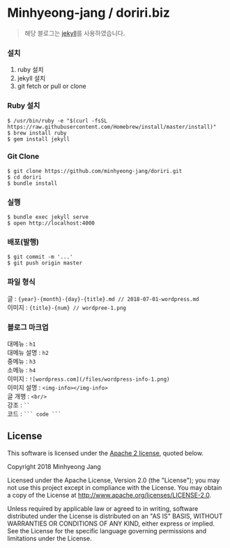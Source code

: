 Minhyeong-jang / doriri.biz
===========================

> 해당 블로그는 [jekyll](https://jekyllrb.com/)를 사용하였습니다.

### 설치

1. ruby 설치
2. jekyll 설치
3. git fetch or pull or clone

### Ruby 설치

```console
$ /usr/bin/ruby -e "$(curl -fsSL https://raw.githubusercontent.com/Homebrew/install/master/install)"
$ brew install ruby
$ gem install jekyll
```

### Git Clone

```console
$ git clone https://github.com/minhyeong-jang/doriri.git
$ cd doriri
$ bundle install
```

### 실행

```
$ bundle exec jekyll serve
$ open http://localhost:4000
```

### 배포(발행)

```
$ git commit -m '...'
$ git push origin master
```
### 파일 형식
글 : `{year}-{month}-{day}-{title}.md // 2018-07-01-wordpress.md`<br/>
이미지 : `{title}-{num} // wordpree-1.png`<br/>

### 블로그 마크업
대메뉴 : `h1`<br/>
대메뉴 설명 : `h2`<br/>
중메뉴 : `h3`<br/>
소메뉴 : `h4`<br/>
이미지 : `![wordpress.com](/files/wordpress-info-1.png)`<br/>
이미지 설명 : `<img-info></img-info>`<br/>
글 개행 : `<br/>`<br/>
강조 : ` `` `<br/>
코드 : ` ``` code ``` `

## License

This software is licensed under the [Apache 2 license](LICENSE.txt), quoted below.

Copyright 2018 Minhyeong Jang

Licensed under the Apache License, Version 2.0 (the "License"); you may not use this project except in compliance with the License. You may obtain a copy of the License at http://www.apache.org/licenses/LICENSE-2.0.

Unless required by applicable law or agreed to in writing, software distributed under the License is distributed on an "AS IS" BASIS, WITHOUT WARRANTIES OR CONDITIONS OF ANY KIND, either express or implied. See the License for the specific language governing permissions and limitations under the License.